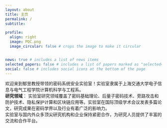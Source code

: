 ```yaml
---
layout: about
title: 主页
permalink: /
subtitle: 

profile:
  align: right
  image: PQC.png
  image_circular: false # crops the image to make it circular


news: true # includes a list of news items
selected_papers: false # includes a list of papers marked as "selected={true}"
social: false # includes social icons at the bottom of the page
---
```


欢迎来到郁昱教授带领的密码系统安全实验室！实验室隶属于上海交通大学电子信息与电气工程学院计算机科学与工程系。  
**研究领域**： 实验室研究领域覆盖了密码基础理论、后量子密码技术、旁路攻击和防护技术、隐私保护计算和区块链应用等。实验室在国际顶级学术会议发表多篇论文，研究成果在密码学界以及行业有着广泛的影响力。  
实验室与国内外众多顶尖研究机构和企业保持紧密合作，为研究人员提供了丰富的交流和合作平台。  
